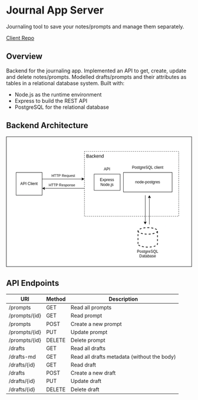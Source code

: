 # Journal App Server

Journaling tool to save your notes/prompts and manage them separately.

[Client Repo](https://github.com/almeidavc/journal-app-client)

<!-- Overview + Technologies used -->

## Overview

Backend for the journaling app. Implemented an API to get, create, update and delete notes/prompts. Modelled drafts/prompts and their attributes as tables in a relational database system. Built with:

- Node.js as the runtime environment
- Express to build the REST API
- PostgreSQL for the relational database

<!-- Backend Architecture + API Endpoints -->

## Backend Architecture

![Backend Architecture](./backend-architecture.png)

## API Endpoints

| URI           | Method | Description                                 |
| ------------- | ------ | ------------------------------------------- |
| /prompts      | GET    | Read all prompts                            |
| /prompts/{id} | GET    | Read prompt                                 |
| /prompts      | POST   | Create a new prompt                         |
| /prompts/{id} | PUT    | Update prompt                               |
| /prompts/{id} | DELETE | Delete prompt                               |
| /drafts       | GET    | Read all drafts                             |
| /drafts-md    | GET    | Read all drafts metadata (without the body) |
| /drafts/{id}  | GET    | Read draft                                  |
| /drafts       | POST   | Create a new draft                          |
| /drafts/{id}  | PUT    | Update draft                                |
| /drafts/{id}  | DELETE | Delete draft                                |

